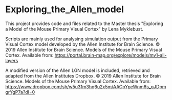 # Exploring_the_Allen_model

This project provides code and files related to the Master thesis "Exploring a Model of the Mouse Primary Visual Cortex" by Lena Myklebust.

Scripts are mainly used for analysing simulation output from the Primary Visual Cortex model developed by the Allen Institute for Brain Science. © 2019 Allen Institute for Brain Science. Models of the Mouse Primary Visual Cortex. Available from:  https://portal.brain-map.org/explore/models/mv1-all-layers

A modified version of the Allen LGN model is included, retrieved and adapted from the Allen Institutes Dropbox. 
© 2019 Allen Institute for Brain Science. Models of the Mouse Primary Visual Cortex. Available from: https://www.dropbox.com/sh/w5u31m3hq6u2x5m/AACpYpeWnm6s_qJDpmgrYgP7a?dl=0
